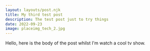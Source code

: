 ```yaml
---
layout: layouts/post.njk
title: My third test post
description: The test post just to try things
date: 2022-09-23
image: placeimg_tech_2.jpg
---
```

Hello, here is the body of the post whilst I'm watch a cool tv show.
